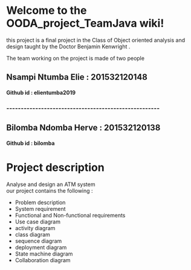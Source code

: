 # Welcome to the OODA_project_TeamJava wiki!
this project is a final project in the Class of Object oriented analysis and design taught by the Doctor Benjamin Kenwright .

The team working on the project is made of two people
## Nsampi Ntumba Elie : 201532120148 
#### Github id : elientumba2019
### -----------------------------------------------------

## Bilomba Ndomba Herve : 201532120138
#### Github id : bilomba

# Project description
Analyse and design an ATM system  
our project contains the following : 
* Problem description
* System requirement
* Functional and Non-functional requirements
* Use case diagram
* activity diagram
* class diagram
* sequence diagram
* deployment diagram
* State machine diagram
* Collaboration diagram

